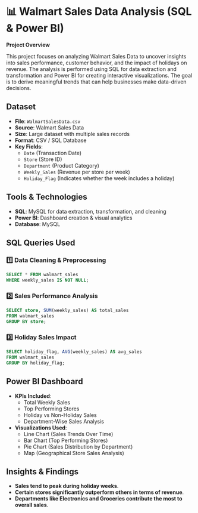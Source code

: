 # 📊 Walmart Sales Data Analysis (SQL & Power BI)
**Project Overview**

This project focuses on analyzing Walmart Sales Data to uncover insights into sales performance, customer behavior, and the impact of holidays on revenue. The analysis is performed using SQL for data extraction and transformation and Power BI for creating interactive visualizations. The goal is to derive meaningful trends that can help businesses make data-driven decisions.

## Dataset
- **File**: `WalmartSalesData.csv`
- **Source**: Walmart Sales Data
- **Size**: Large dataset with multiple sales records
- **Format**: CSV / SQL Database
- **Key Fields**:
  - `Date` (Transaction Date)
  - `Store` (Store ID)
  - `Department` (Product Category)
  - `Weekly_Sales` (Revenue per store per week)
  - `Holiday_Flag` (Indicates whether the week includes a holiday)

## Tools & Technologies
- **SQL**: MySQL for data extraction, transformation, and cleaning
- **Power BI**: Dashboard creation & visual analytics
- **Database**: MySQL

## SQL Queries Used
### 1️⃣ Data Cleaning & Preprocessing
```sql
SELECT * FROM walmart_sales 
WHERE weekly_sales IS NOT NULL;
```
### 2️⃣ Sales Performance Analysis
```sql
SELECT store, SUM(weekly_sales) AS total_sales
FROM walmart_sales
GROUP BY store;
```
### 3️⃣ Holiday Sales Impact
```sql
SELECT holiday_flag, AVG(weekly_sales) AS avg_sales
FROM walmart_sales
GROUP BY holiday_flag;
```

## Power BI Dashboard
- **KPIs Included**:
  - Total Weekly Sales
  - Top Performing Stores
  - Holiday vs Non-Holiday Sales
  - Department-Wise Sales Analysis
- **Visualizations Used**:
  - Line Chart (Sales Trends Over Time)
  - Bar Chart (Top Performing Stores)
  - Pie Chart (Sales Distribution by Department)
  - Map (Geographical Store Sales Analysis)

## Insights & Findings
- **Sales tend to peak during holiday weeks**.
- **Certain stores significantly outperform others in terms of revenue**.
- **Departments like Electronics and Groceries contribute the most to overall sales**.


